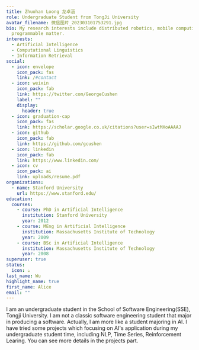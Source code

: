 ```yaml
---
title: Zhuohan Loong 龙卓涵
role: Undergraduate Student from TongJi University
avatar_filename: 微信图片_202303101753291.jpg
bio: My research interests include distributed robotics, mobile computing and
  programmable matter.
interests:
  - Artificial Intelligence
  - Computational Linguistics
  - Information Retrieval
social:
  - icon: envelope
    icon_pack: fas
    link: /#contact
  - icon: weixin
    icon_pack: fab
    link: https://twitter.com/GeorgeCushen
    label: ""
    display:
      header: true
  - icon: graduation-cap
    icon_pack: fas
    link: https://scholar.google.co.uk/citations?user=sIwtMXoAAAAJ
  - icon: github
    icon_pack: fab
    link: https://github.com/gcushen
  - icon: linkedin
    icon_pack: fab
    link: https://www.linkedin.com/
  - icon: cv
    icon_pack: ai
    link: uploads/resume.pdf
organizations:
  - name: Stanford University
    url: https://www.stanford.edu/
education:
  courses:
    - course: PhD in Artificial Intelligence
      institution: Stanford University
      year: 2012
    - course: MEng in Artificial Intelligence
      institution: Massachusetts Institute of Technology
      year: 2009
    - course: BSc in Artificial Intelligence
      institution: Massachusetts Institute of Technology
      year: 2008
superuser: true
status:
  icon: ☕️
last_name: Wu
highlight_name: true
first_name: Alice
email: ""
---
```

I am an undergraduate student in the School of Software Engineering(SSE), Tongji University. I am not a classic software engineering student that major in producing a software. Actually, I am more like a student majoring in AI. I have tried some projects which focusing on AI's application  during my undergraduate student time, including NLP, Time Series, Reinforcement Learing. You can see more details in the projects part.